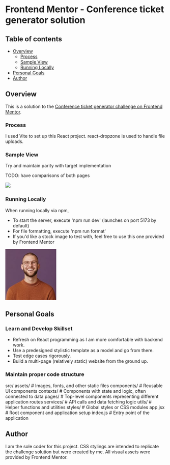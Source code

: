 # Frontend Mentor - Conference ticket generator solution

## Table of contents

- [Overview](#overview)
  - [Process](#process)
  - [Sample View](#sample-view)
  - [Running Locally](#running)
- [Personal Goals](#goals)
- [Author](#author)

## Overview

This is a solution to the [Conference ticket generator challenge on Frontend Mentor](https://www.frontendmentor.io/challenges/conference-ticket-generator-oq5gFIU12w).

### Process

I used Vite to set up this React project. react-dropzone is used to handle file uploads.

### Sample View

Try and maintain parity with target implementation

TODO: have comparisons of both pages

![](./screenshot.jpg)

### Running Locally

When running locally via npm,

- To start the server, execute 'npm run dev' (launches on port 5173 by default)
- For file formatting, execute 'npm run format'
- If you'd like a stock image to test with, feel free to use this one provided by Frontend Mentor

![](./image-avatar.jpg)

## Personal Goals

### Learn and Develop Skillset

- Refresh on React programming as I am more comfortable with backend work.
- Use a predesigned stylistic template as a model and go from there.
- Test edge cases rigorously.
- Build a multi-page (relatively static) website from the ground up.

### Maintain proper code structure

src/
assets/ # Images, fonts, and other static files
components/ # Reusable UI components
contexts/ # Components with state and logic, often connected to data
pages/ # Top-level components representing different application routes
services/ # API calls and data fetching logic
utils/ # Helper functions and utilities
styles/ # Global styles or CSS modules
app.jsx # Root component and application setup
index.js # Entry point of the application

## Author

I am the sole coder for this project. CSS stylings are intended to replicate the challenge solution but were created by me. All visual assets were provided by Frontend Mentor.
